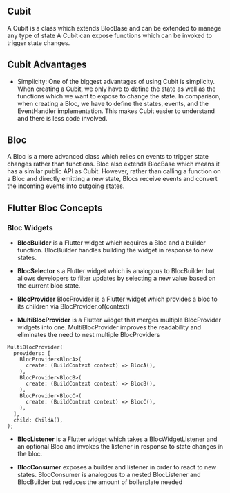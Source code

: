 ## Cubit

A Cubit is a class which extends BlocBase and can be extended to manage any type of state
A Cubit can expose functions which can be invoked to trigger state changes.

## Cubit Advantages

- Simplicity: One of the biggest advantages of using Cubit is simplicity. When creating a Cubit, we only have to define the state as well as the functions which we want to expose to change the state. In comparison, when creating a Bloc, we have to define the states, events, and the EventHandler implementation. This makes Cubit easier to understand and there is less code involved.

## Bloc

A Bloc is a more advanced class which relies on events to trigger state changes rather than functions. Bloc also extends BlocBase which means it has a similar public API as Cubit. However, rather than calling a function on a Bloc and directly emitting a new state, Blocs receive events and convert the incoming events into outgoing states.

## Flutter Bloc Concepts

### Bloc Widgets

- **BlocBuilder** is a Flutter widget which requires a Bloc and a builder function. BlocBuilder handles building the widget in response to new states.

- **BlocSelector** s a Flutter widget which is analogous to BlocBuilder but allows developers to filter updates by selecting a new value based on the current bloc state.

- **BlocProvider** BlocProvider is a Flutter widget which provides a bloc to its children via BlocProvider.of<T>(context)

- **MultiBlocProvider** is a Flutter widget that merges multiple BlocProvider widgets into one. MultiBlocProvider improves the readability and eliminates the need to nest multiple BlocProviders

```
MultiBlocProvider(
  providers: [
    BlocProvider<BlocA>(
      create: (BuildContext context) => BlocA(),
    ),
    BlocProvider<BlocB>(
      create: (BuildContext context) => BlocB(),
    ),
    BlocProvider<BlocC>(
      create: (BuildContext context) => BlocC(),
    ),
  ],
  child: ChildA(),
);
```

- **BlocListener** is a Flutter widget which takes a BlocWidgetListener and an optional Bloc and invokes the listener in response to state changes in the bloc.

- **BlocConsumer** exposes a builder and listener in order to react to new states. BlocConsumer is analogous to a nested BlocListener and BlocBuilder but reduces the amount of boilerplate needed
